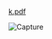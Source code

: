[k.pdf](https://github.com/yash255/blog/files/9284587/k.pdf)

![Capture](https://user-images.githubusercontent.com/65719488/183499400-8d544a60-52cb-40c2-a648-1696660c82ba.PNG)
